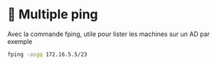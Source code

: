 # 🏓 Multiple ping

Avec la commande fping, utile pour lister les machines sur un AD par exemple

```bash
fping -asgq 172.16.5.5/23
```
